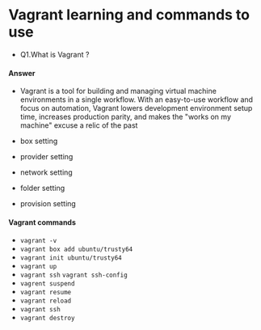 # Vagrant learning and commands to use
- Q1.What is Vagrant ?
#### Answer
-  Vagrant is a tool for building and managing virtual machine environments in a single workflow. With an easy-to-use workflow and focus on automation, Vagrant lowers development environment setup time, increases production parity, and makes the "works on my machine" excuse a relic of the past

- box setting
- provider setting
- network setting
- folder setting
- provision setting

#### Vagrant commands
- `vagrant -v`
- `vagrant box add ubuntu/trusty64`
- `vagrant init ubuntu/trusty64`
- `vagrant up`
- `vagrant ssh` `vagrant ssh-config`
- `vagrent suspend`
- `vagrant resume`
- `vagrant reload`
- `vagrant ssh `
- `vagrant destroy`